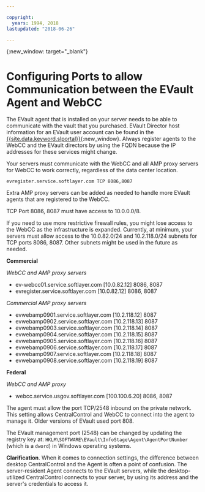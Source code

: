 ```yaml
---

copyright:
  years: 1994, 2018
lastupdated: "2018-06-26"

---
```

{:new_window: target="_blank"}

# Configuring Ports to allow Communication between the EVault Agent and WebCC

The EVault agent that is installed on your server needs to be able to communicate with the vault that you purchased. EVault Director host information for an EVault user account can be found in the [{{site.data.keyword.slportal}}](https://control.softlayer.com/){:new_window}. Always register agents to the WebCC and the EVault directors by using the FQDN because the IP addresses for these services might change. 

Your servers must communicate with the WebCC and all AMP proxy servers for WebCC to work correctly, regardless of the data center location.

```
evregister.service.softlayer.com TCP 8086,8087
```

Extra AMP proxy servers can be added as needed to handle more EVault agents that are registered to the WebCC. 

TCP Port 8086, 8087 must have access to 10.0.0.0/8. 

If you need to use more restrictive firewall rules, you might lose access to the WebCC as the infrastructure is expanded. Currently, at minimum, your servers must allow access to the 10.0.82.0/24 and 10.2.118.0/24 subnets for TCP ports 8086, 8087. Other subnets might be used in the future as needed.

**Commercial**

*WebCC and AMP proxy servers*

- ev-webcc01.service.softlayer.com [10.0.82.12] 8086, 8087
- evregister.service.softlayer.com [10.0.82.12] 8086, 8087

*Commercial AMP proxy servers*

- evwebamp0901.service.softlayer.com [10.2.118.12] 8087
- evwebamp0902.service.softlayer.com [10.2.118.13] 8087
- evwebamp0903.service.softlayer.com [10.2.118.14] 8087
- evwebamp0904.service.softlayer.com [10.2.118.15] 8087
- evwebamp0905.service.softlayer.com [10.2.118.16] 8087
- evwebamp0906.service.softlayer.com [10.2.118.17] 8087
- evwebamp0907.service.softlayer.com [10.2.118.18] 8087
- evwebamp0908.service.softlayer.com [10.2.118.19] 8087

**Federal**

*WebCC and AMP proxy*

- webcc.service.usgov.softlayer.com [100.100.6.20] 8086, 8087
 
The agent must allow the port TCP/2548 inbound on the private network. This setting allows CentralControl and WebCC to connect into the agent to manage it. Older versions of EVault used port 808.

The EVault management port (2548) can be changed by updating the registry key at: `HKLM\SOFTWARE\EVault\InfoStage\Agent\AgentPortNumber` (which is a `dword`) in Windows operating systems.

**Clarification**. When it comes to connection settings, the difference between desktop CentralControl and the Agent is often a point of confusion. The server-resident Agent connects to the EVault servers, while the desktop-utilized CentralControl connects to your server, by using its address and the server's credentials to access it.
